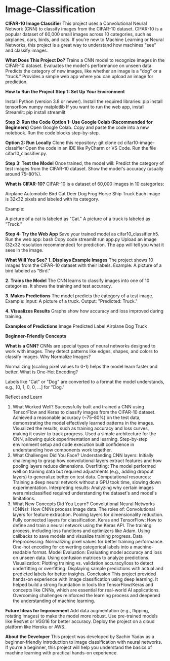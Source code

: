# Image-Classification

**CIFAR-10 Image Classifier**
This project uses a Convolutional Neural Network (CNN) to classify images from the CIFAR-10 dataset. CIFAR-10 is a popular dataset of 60,000 small images across 10 categories, such as airplanes, cars, birds, and cats. If you're new to Machine Learning or Neural Networks, this project is a great way to understand how machines "see" and classify images.


**What Does This Project Do?**
Trains a CNN model to recognize images in the CIFAR-10 dataset.
Evaluates the model's performance on unseen data.
Predicts the category of new images, like whether an image is a "dog" or a "truck."
Provides a simple web app where you can upload an image for prediction.


**How to Run the Project**
**Step 1: Set Up Your Environment**

Install Python (version 3.8 or newer).
Install the required libraries:
pip install tensorflow numpy matplotlib
If you want to run the web app, install Streamlit:
pip install streamlit

**Step 2: Run the Code**
**Option 1: Use Google Colab (Recommended for Beginners)**
Open Google Colab.
Copy and paste the code into a new notebook.
Run the code blocks step-by-step.

**Option 2: Run Locally**
Clone this repository:
git clone <repository-link>
cd cifar10-image-classifier
Open the code in an IDE like PyCharm or VS Code.
Run the file cifar10_classifier.py.

**Step 3: Test the Model**
Once trained, the model will:
Predict the category of test images from the CIFAR-10 dataset.
Show the model's accuracy (usually around 75–80%).

**What is CIFAR-10?**
CIFAR-10 is a dataset of 60,000 images in 10 categories:

Airplane
Automobile
Bird
Cat
Deer
Dog
Frog
Horse
Ship
Truck
Each image is 32x32 pixels and labeled with its category.

Example:

A picture of a cat is labeled as "Cat."
A picture of a truck is labeled as "Truck."

**Step 4: Try the Web App**
Save your trained model as cifar10_classifier.h5.
Run the web app:
bash
Copy code
streamlit run app.py
Upload an image (32x32 resolution recommended) for prediction. The app will tell you what it sees in the image.


**What Will You See?**
**1. Displays Example Images**
The project shows 10 images from the CIFAR-10 dataset with their labels.
Example: A picture of a bird labeled as "Bird."


**2. Trains the Model**
The CNN learns to classify images into one of 10 categories.
It shows the training and test accuracy.


**3. Makes Predictions**
The model predicts the category of a test image.
Example:
Input: A picture of a truck.
Output: "Predicted: Truck."


**4. Visualizes Results**
Graphs show how accuracy and loss improved during training.

**Examples of Predictions**
Image	Predicted Label
        Airplane
        Dog
        Truck

**Beginner-Friendly Concepts**

**What is a CNN?**
CNNs are special types of neural networks designed to work with images. They detect patterns like edges, shapes, and colors to classify images.
Why Normalize Images?

Normalizing (scaling pixel values to 0-1) helps the model learn faster and better.
What is One-Hot Encoding?

Labels like "Cat" or "Dog" are converted to a format the model understands, e.g., [0, 1, 0, 0, ...] for "Dog."

Reflect and Learn
1. What Worked Well?
Successfully built and trained a CNN using TensorFlow and Keras to classify images from the CIFAR-10 dataset.
Achieved a reasonable accuracy (~75–80%) on the test data, demonstrating the model effectively learned patterns in the images.
Visualized the results, such as training accuracy and loss curves, making it easier to track progress.
Used a simple architecture for the CNN, allowing quick experimentation and learning.
Step-by-step environment setup and code execution built confidence in understanding how components work together.
2. What Challenges Did You Face?
Understanding CNN layers: Initially challenging to grasp how convolutional layers extract features and how pooling layers reduce dimensions.
Overfitting: The model performed well on training data but required adjustments (e.g., adding dropout layers) to generalize better on test data.
Computational resources: Training a deep neural network without a GPU took time, slowing down experimentation.
Interpreting results: Analyzing why certain images were misclassified required understanding the dataset's and model's limitations.
3. What New Concepts Did You Learn?
Convolutional Neural Networks (CNNs):
How CNNs process image data.
The roles of:
Convolutional layers for feature extraction.
Pooling layers for dimensionality reduction.
Fully connected layers for classification.
Keras and TensorFlow:
How to define and train a neural network using the Keras API.
The training process, including loss functions and optimizers like Adam.
Using callbacks to save models and visualize training progress.
Data Preprocessing:
Normalizing pixel values for better training performance.
One-hot encoding for converting categorical labels into a machine-readable format.
Model Evaluation:
Evaluating model accuracy and loss on unseen data.
Using confusion matrices to analyze predictions.
Visualization:
Plotting training vs. validation accuracy/loss to detect underfitting or overfitting.
Displaying sample predictions with actual and predicted labels for better insights.
Conclusion
This project provided hands-on experience with image classification using deep learning. It helped build a strong foundation in tools like TensorFlow/Keras and concepts like CNNs, which are essential for real-world AI applications. Overcoming challenges reinforced the learning process and deepened the understanding of machine learning.


**Future Ideas for Improvement**
Add data augmentation (e.g., flipping, rotating images) to make the model more robust.
Use pre-trained models like ResNet or VGG16 for better accuracy.
Deploy the project on a cloud platform like Heroku or AWS.



**About the Developer**
This project was developed by Sachin Yadav as a beginner-friendly introduction to image classification with neural networks. If you’re a beginner, this project will help you understand the basics of machine learning with practical hands-on experience.

